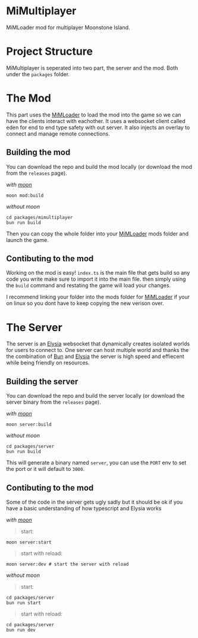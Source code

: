 # MiMultiplayer
MiMLoader mod for multiplayer Moonstone Island.

# Project Structure
MiMultiplayer is seperated into two part, the server and the mod. Both under the `packages` folder.

# The Mod
This part uses the [MiMLoader](https://github.com/mimloader/mimloader) to load the mod into the game so we can have the clients interact with eachother.
It uses a websocket client called eden for end to end type safety with out server. It also injects an overlay to connect and manage remote connections.

## Building the mod

You can download the repo and build the mod locally (or download the mod from the `releases` page).

*with [moon](https://moonrepo.dev/moon)*
```
moon mod:build
```

*without moon*
```
cd packages/mimultiplayer
bun run build
```

Then you can copy the whole folder into your [MiMLoader](https://github.com/mimloader/mimloader) mods folder and launch the game.

## Contibuting to the mod

Working on the mod is easy! `index.ts` is the main file that gets build so any code you write make sure to import it into the main file.
then simply using the `build` command and restating the game will load your changes.

I recommend linking your folder into the mods folder for [MiMLoader](https://github.com/mimloader/mimloader) if your on linux so you dont have to keep copying the new verison over.

# The Server
The server is an [Elysia](https://elysiajs.com) websocket that dynamically creates isolated worlds for users to connect to.
One server can host multiple world and thanks the the combination of [Bun](https://bun.sh) and [Elysia](https://elysiajs.com) the server is high speed and effiecent while being friendly on resources.

## Building the server

You can download the repo and build the server locally (or download the server binary from the `releases` page).

*with [moon](https://moonrepo.dev/moon)*
```
moon server:build
```

*without moon*
```
cd packages/server
bun run build
```

This will generate a binary named `server`, you can use the `PORT` env to set the port or it will default to `3000`.

## Contibuting to the mod
Some of the code in the server gets ugly sadly but it should be ok if you have a basic understanding of how typescript and Elysia works

*with [moon](https://moonrepo.dev/moon)*
> start:
```
moon server:start
```
> start with reload:
```
moon server:dev # start the server with reload
```

*without moon*
> start:
```
cd packages/server
bun run start
```
> start with reload:
```
cd packages/server
bun run dev
```
